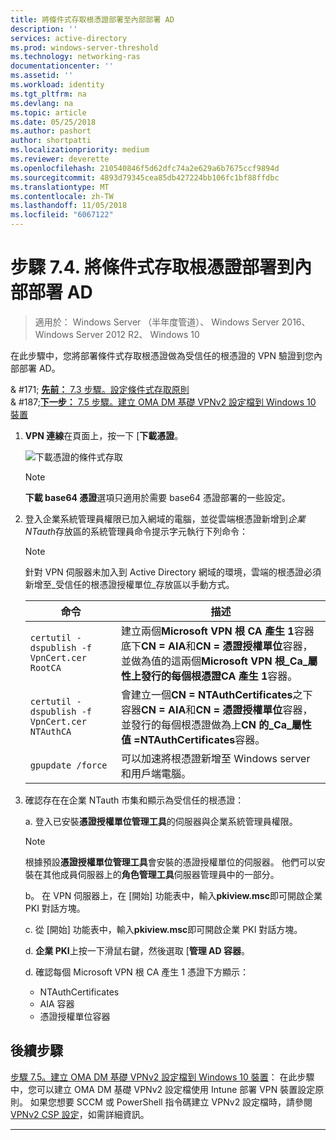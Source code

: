 ```yaml
---
title: 將條件式存取根憑證部署至內部部署 AD
description: ''
services: active-directory
ms.prod: windows-server-threshold
ms.technology: networking-ras
documentationcenter: ''
ms.assetid: ''
ms.workload: identity
ms.tgt_pltfrm: na
ms.devlang: na
ms.topic: article
ms.date: 05/25/2018
ms.author: pashort
author: shortpatti
ms.localizationpriority: medium
ms.reviewer: deverette
ms.openlocfilehash: 210540846f5d62dfc74a2e629a6b7675ccf9894d
ms.sourcegitcommit: 4893d79345cea85db427224bb106fc1bf88ffdbc
ms.translationtype: MT
ms.contentlocale: zh-TW
ms.lasthandoff: 11/05/2018
ms.locfileid: "6067122"
---
```

# 步驟 7.4. 將條件式存取根憑證部署到內部部署 AD

>適用於： Windows Server （半年度管道）、 Windows Server 2016、 Windows Server 2012 R2、 Windows 10

在此步驟中，您將部署條件式存取根憑證做為受信任的根憑證的 VPN 驗證到您內部部署 AD。

& #171; [**先前：** 7.3 步驟。設定條件式存取原則](vpn-config-conditional-access-policy.md)<br>
& #187;[**下一步：** 7.5 步驟。建立 OMA DM 基礎 VPNv2 設定檔到 Windows 10 裝置](vpn-create-oma-dm-based-vpnv2-profiles.md)

1. **VPN 連線**在頁面上，按一下 [**下載憑證**。 
   
    ![下載憑證的條件式存取](../../media/Always-On-Vpn/06.png)

    >[!NOTE]
    >**下載 base64 憑證**選項只適用於需要 base64 憑證部署的一些設定。 

2. 登入企業系統管理員權限已加入網域的電腦，並從雲端根憑證新增到*企業 NTauth*存放區的系統管理員命令提示字元執行下列命令：

    >[!NOTE]
    >針對 VPN 伺服器未加入到 Active Directory 網域的環境，雲端的根憑證必須新增至_受信任的根憑證授權單位_存放區以手動方式。

    |命令  |描述  |  
    |---------|-------------| 
    |`certutil -dspublish -f VpnCert.cer RootCA`     |建立兩個**Microsoft VPN 根 CA 產生 1**容器底下**CN = AIA**和**CN = 憑證授權單位**容器，並做為值的這兩個**Microsoft VPN 根_Ca_屬性上發行的每個根憑證CA 產生 1**容器。|  
    |`certutil -dspublish -f VpnCert.cer NTAuthCA`   |會建立一個**CN = NTAuthCertificates**之下容器**CN = AIA**和**CN = 憑證授權單位**容器，並發行的每個根憑證做為上**CN 的_Ca_屬性值 =NTAuthCertificates**容器。 |  
    |`gpupdate /force`     |可以加速將根憑證新增至 Windows server 和用戶端電腦。  |

3.  確認存在在企業 NTauth 市集和顯示為受信任的根憑證：

    a.  登入已安裝**憑證授權單位管理工具**的伺服器與企業系統管理員權限。

    >[!NOTE]
    >根據預設**憑證授權單位管理工具**會安裝的憑證授權單位的伺服器。 他們可以安裝在其他成員伺服器上的**角色管理工具**伺服器管理員中的一部分。

    b。  在 VPN 伺服器上，在 [開始] 功能表中，輸入**pkiview.msc**即可開啟企業 PKI 對話方塊。

    c.  從 [開始] 功能表中，輸入**pkiview.msc**即可開啟企業 PKI 對話方塊。

    d.  **企業 PKI**上按一下滑鼠右鍵，然後選取 [**管理 AD 容器**。

    d.  確認每個 Microsoft VPN 根 CA 產生 1 憑證下方顯示：<ul><li>NTAuthCertificates</li><li>AIA 容器</li><li>憑證授權單位容器</li></ul>

    
## 後續步驟
[步驟 7.5。建立 OMA DM 基礎 VPNv2 設定檔到 Windows 10 裝置](vpn-create-oma-dm-based-vpnv2-profiles.md)： 在此步驟中，您可以建立 OMA DM 基礎 VPNv2 設定檔使用 Intune 部署 VPN 裝置設定原則。 如果您想要 SCCM 或 PowerShell 指令碼建立 VPNv2 設定檔時，請參閱[VPNv2 CSP 設定](https://docs.microsoft.com/windows/client-management/mdm/vpnv2-csp)，如需詳細資訊。

---
